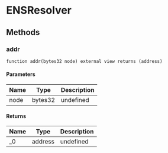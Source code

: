 # ENSResolver









## Methods

### addr

```solidity
function addr(bytes32 node) external view returns (address)
```





#### Parameters

| Name | Type | Description |
|---|---|---|
| node | bytes32 | undefined |

#### Returns

| Name | Type | Description |
|---|---|---|
| _0 | address | undefined |




